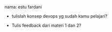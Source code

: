 nama: estu fardani
- tulislah konsep devops yg sudah kamu pelajari?

- Tulis feedback dari materi 1 dan 2?



